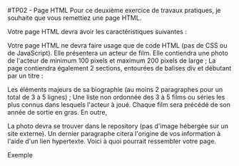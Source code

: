 #TP02 - Page HTML
Pour ce deuxième exercice de travaux pratiques, je souhaite que vous remettiez une page HTML.

Votre page HTML devra avoir les caractéristiques suivantes :

 Votre page HTML ne devra faire usage que de code HTML (pas de CSS ou de JavaScript).
 Elle présentera un acteur de film.
 Elle contiendra une photo de l'acteur de minimum 100 pixels et maximum 200 pixels de large ;
La page contiendra également 2 sections, entourées de balises div et débutant par un titre :

 Les éléments majeurs de sa biographie (au moins 2 paragraphes pour un total de 3 à 5 lignes) ;
 Une liste non ordonnée des 3 à 5 films ou séries les plus connus dans lesquels l'acteur à joué. Chaque film sera précédé de son année de sortie en gras.
En outre,

 La photo devra se trouver dans le repository (pas d'image hébergée sur un site externe).
 Un dernier paragraphe citera l'origine de vos information à l'aide d'un lien hypertexte.
Voici à quoi pourrait ressembler votre page.

Exemple
